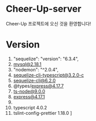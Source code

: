 # Cheer-Up-server

Cheer-Up 프로젝트에 오신 것을 환영합니다!

# Version

1.  "sequelize":
    "version": "6.3.4",
2.  mysql@2.18.1
3.  "nodemon": "^2.0.4",
4.  sequelize-cli-typescript@3.2.0-c
5.  sequelize-cli@6.2.0
6.  @types/express@4.17.7
7.  ts-node@9.0.0
8.  express@4.17.1
9.
10. typescript 4.0.2
11. tslint-config-prettier 1.18.0
    ]